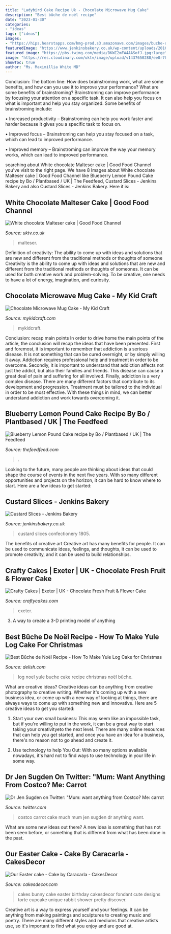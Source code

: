 ```yaml
---
title: "Ladybird Cake Recipe Uk - Chocolate Microwave Mug Cake"
description: "Best bûche de noël recipe"
date: "2023-01-30"
categories:
- "ideas"
tags: ["ideas"]
images:
- "https://hips.hearstapps.com/hmg-prod.s3.amazonaws.com/images/buche-de-noel-horizontal-1540928371.png?crop=1.00xw:0.755xh;0,0.204xh&amp;resize=1200:*"
featuredImage: "https://www.jenkinsbakery.co.uk/wp-content/uploads/2016/08/Custard-Slices-118_1805.jpg"
featured_image: "https://pbs.twimg.com/media/DKWI2mFW4AASofJ.jpg:large"
image: "https://res.cloudinary.com/uktv/image/upload/v1437650288/ee0r787pnj2iwd7c8pr7.jpg"
ShowToc: true
author: "Ms. Maximillia White MD"
---
```



Conclusion: The bottom line: How does brainstroming work, what are some benefits, and how can you use it to improve your performance?
What are some benefits of brainstroming?
Brainstroming can improve performance by focusing your attention on a specific task. It can also help you focus on what is important and help you stay organized. Some benefits of brainstroming include:

• Increased productivity – Brainstroming can help you work faster and harder because it gives you a specific task to focus on.

• Improved focus – Brainstroming can help you stay focused on a task, which can lead to improved performance.

• Improved memory – Brainstroming can improve the way your memory works, which can lead to improved performance.

	

		
searching about White chocolate Malteser cake | Good Food Channel you've visit to the right page. We have 8 Images about White chocolate Malteser cake | Good Food Channel like Blueberry Lemon Pound Cake recipe by Bo / Plantbased / UK | The Feedfeed, Custard Slices - Jenkins Bakery and also Custard Slices - Jenkins Bakery. Here it is:
		
    
## White Chocolate Malteser Cake | Good Food Channel

<img loading=lazy src="https://res.cloudinary.com/uktv/image/upload/v1437650288/ee0r787pnj2iwd7c8pr7.jpg" onerror="this.onerror=null;this.src='https://tse4.mm.bing.net/th?id=OIP.FETxHlR7ksu353Xeo1fSoAHaEK&amp;pid=15.1';" alt="White chocolate Malteser cake | Good Food Channel">

_Source: uktv.co.uk_

>malteser. 

	

Definition of creativity: The ability to come up with ideas and solutions that are new and different from the traditional methods or thoughts of someone
Creativity is the ability to come up with ideas and solutions that are new and different from the traditional methods or thoughts of someones. It can be used for both creative work and problem-solving. To be creative, one needs to have a lot of energy, imagination, and curiosity.

    
## Chocolate Microwave Mug Cake - My Kid Craft

<img loading=lazy src="https://mykidcraft.com/images/chocolate-microwave-mug-cake-quick-easy1995818112.jpg" onerror="this.onerror=null;this.src='https://tse4.mm.bing.net/th?id=OIP.aSZliGJ6t9QoQIlEuE-xRQHaFj&amp;pid=15.1';" alt="Chocolate Microwave Mug Cake - My Kid Craft">

_Source: mykidcraft.com_

>mykidcraft. 

	

Conclusion: recap main points
In order to drive home the main points of the article, the conclusion will recap the ideas that have been presented. First and foremost, it is important to remember that addiction is a serious disease. It is not something that can be cured overnight, or by simply willing it away. Addiction requires professional help and treatment in order to be overcome. Secondly, it is important to understand that addiction affects not just the addict, but also their families and friends. This disease can cause a great deal of pain and suffering for all involved. Finally, addiction is a very complex disease. There are many different factors that contribute to its development and progression. Treatment must be tailored to the individual in order to be most effective. With these things in mind, we can better understand addiction and work towards overcoming it.

    
## Blueberry Lemon Pound Cake Recipe By Bo / Plantbased / UK | The Feedfeed

<img loading=lazy src="https://data.thefeedfeed.com/static/2020/04/18/15668523125d6444d86e396.jpg" onerror="this.onerror=null;this.src='https://tse2.mm.bing.net/th?id=OIP.GSNTInau-2_3Gsf6AHIqjQHaJQ&amp;pid=15.1';" alt="Blueberry Lemon Pound Cake recipe by Bo / Plantbased / UK | The Feedfeed">

_Source: thefeedfeed.com_

>. 

	

Looking to the future, many people are thinking about ideas that could shape the course of events in the next five years. With so many different opportunities and projects on the horizon, it can be hard to know where to start. Here are a few ideas to get started: 

    
## Custard Slices - Jenkins Bakery

<img loading=lazy src="https://www.jenkinsbakery.co.uk/wp-content/uploads/2016/08/Custard-Slices-118_1805.jpg" onerror="this.onerror=null;this.src='https://tse1.mm.bing.net/th?id=OIP.KzbhrNwiyMFW-x1dTz_zawHaE8&amp;pid=15.1';" alt="Custard Slices - Jenkins Bakery">

_Source: jenkinsbakery.co.uk_

>custard slices confectionery 1805. 

	

The benefits of creative art
Creative art has many benefits for people. It can be used to communicate ideas, feelings, and thoughts, it can be used to promote creativity, and it can be used to build relationships.

    
## Crafty Cakes | Exeter | UK - Chocolate Fresh Fruit &amp; Flower Cake

<img loading=lazy src="http://cdn.shopify.com/s/files/1/0850/9016/products/Chocolate_Fresh_Friut_Flower_Cake_grande.jpg?v=1541853415" onerror="this.onerror=null;this.src='https://tse1.mm.bing.net/th?id=OIP.-0einh8FS0EqWZ8seKn28wAAAA&amp;pid=15.1';" alt="Crafty Cakes | Exeter | UK - Chocolate Fresh Fruit &amp; Flower Cake">

_Source: craftycakes.com_

>exeter. 

	

3. A way to create a 3-D printing model of anything 

    
## Best Bûche De Noël Recipe - How To Make Yule Log Cake For Christmas

<img loading=lazy src="https://hips.hearstapps.com/hmg-prod.s3.amazonaws.com/images/buche-de-noel-horizontal-1540928371.png?crop=1.00xw:0.755xh;0,0.204xh&amp;resize=1200:*" onerror="this.onerror=null;this.src='https://tse4.mm.bing.net/th?id=OIP.QOgvRoRfa_k1BUuxQ_1mMgHaDu&amp;pid=15.1';" alt="Best Bûche de Noël Recipe - How To Make Yule Log Cake for Christmas">

_Source: delish.com_

>log noel yule buche cake recipe christmas noël bûche. 

	

What are creative ideas?
Creative ideas can be anything from creative photography to creative writing. Whether it's coming up with a new business idea, or come up with a new way of looking at things, there are always ways to come up with something new and innovative. Here are 5 creative ideas to get you started: 
1) Start your own small business: This may seem like an impossible task, but if you're willing to put in the work, it can be a great way to start taking your creativityeto the next level. There are many online resources that can help you get started, and once you have an idea for a business, there's no reason not to go ahead and create it. 

2) Use technology to help You Out: With so many options available nowadays, it's hard not to find ways to use technology in your life in some way.

    
## Dr Jen Sugden On Twitter: &quot;Mum: Want Anything From Costco? Me: Carrot

<img loading=lazy src="https://pbs.twimg.com/media/DKWI2mFW4AASofJ.jpg:large" onerror="this.onerror=null;this.src='https://tse4.mm.bing.net/th?id=OIP.tgbu6FQb8gSDqeFdSelZEgHaJ4&amp;pid=15.1';" alt="Dr Jen Sugden on Twitter: &quot;Mum: want anything from Costco? Me: carrot">

_Source: twitter.com_

>costco carrot cake much mum jen sugden dr anything want. 

	

What are some new ideas out there?
A new idea is something that has not been seen before, or something that is different from what has been done in the past.

    
## Our Easter Cake - Cake By Caracarla - CakesDecor

<img loading=lazy src="https://pic.cakesdecor.com/m/qf8vbfjo2duzwfaf1hf5.jpg" onerror="this.onerror=null;this.src='https://tse1.mm.bing.net/th?id=OIP.c1Y1tOgt0t15ePPRlt5iLgHaJ3&amp;pid=15.1';" alt="Our Easter cake - Cake by Caracarla - CakesDecor">

_Source: cakesdecor.com_

>cakes bunny cake easter birthday cakesdecor fondant cute designs torte cupcake unique rabbit shower pretty discover. 

	

Creative art is a way to express yourself and your feelings. It can be anything from making paintings and sculptures to creating music and poetry. There are many different styles and mediums that creative artists use, so it's important to find what you enjoy and are good at.

